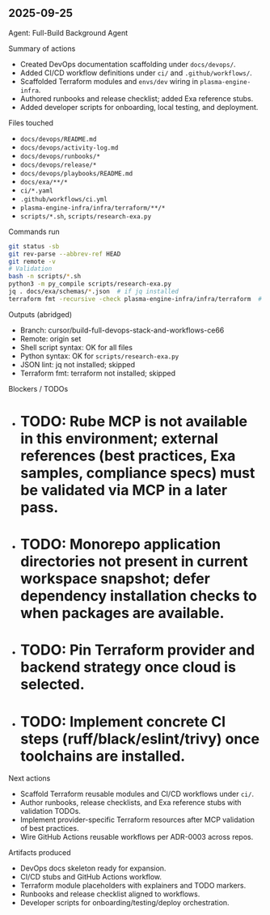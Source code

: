 ## 2025-09-25

Agent: Full-Build Background Agent

Summary of actions
- Created DevOps documentation scaffolding under `docs/devops/`.
- Added CI/CD workflow definitions under `ci/` and `.github/workflows/`.
- Scaffolded Terraform modules and `envs/dev` wiring in `plasma-engine-infra`.
- Authored runbooks and release checklist; added Exa reference stubs.
- Added developer scripts for onboarding, local testing, and deployment.

Files touched
- `docs/devops/README.md`
- `docs/devops/activity-log.md`
- `docs/devops/runbooks/*`
- `docs/devops/release/*`
- `docs/devops/playbooks/README.md`
- `docs/exa/**/*`
- `ci/*.yaml`
- `.github/workflows/ci.yml`
- `plasma-engine-infra/infra/terraform/**/*`
- `scripts/*.sh`, `scripts/research-exa.py`

Commands run
```bash
git status -sb
git rev-parse --abbrev-ref HEAD
git remote -v
# Validation
bash -n scripts/*.sh
python3 -m py_compile scripts/research-exa.py
jq . docs/exa/schemas/*.json  # if jq installed
terraform fmt -recursive -check plasma-engine-infra/infra/terraform  # if terraform installed
```

Outputs (abridged)
- Branch: cursor/build-full-devops-stack-and-workflows-ce66
- Remote: origin set
- Shell script syntax: OK for all files
- Python syntax: OK for `scripts/research-exa.py`
- JSON lint: jq not installed; skipped
- Terraform fmt: terraform not installed; skipped

Blockers / TODOs
- # TODO: Rube MCP is not available in this environment; external references (best practices, Exa samples, compliance specs) must be validated via MCP in a later pass.
- # TODO: Monorepo application directories not present in current workspace snapshot; defer dependency installation checks to when packages are available.
- # TODO: Pin Terraform provider and backend strategy once cloud is selected.
- # TODO: Implement concrete CI steps (ruff/black/eslint/trivy) once toolchains are installed.

Next actions
- Scaffold Terraform reusable modules and CI/CD workflows under `ci/`.
- Author runbooks, release checklists, and Exa reference stubs with validation TODOs.
- Implement provider-specific Terraform resources after MCP validation of best practices.
- Wire GitHub Actions reusable workflows per ADR-0003 across repos.

Artifacts produced
- DevOps docs skeleton ready for expansion.
- CI/CD stubs and GitHub Actions workflow.
- Terraform module placeholders with explainers and TODO markers.
- Runbooks and release checklist aligned to workflows.
- Developer scripts for onboarding/testing/deploy orchestration.

